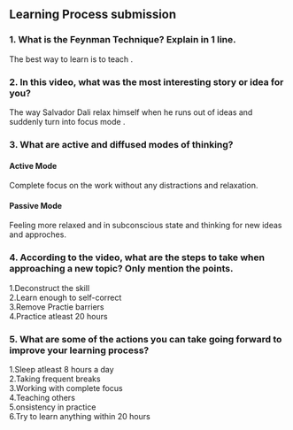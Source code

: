 ## Learning Process submission

### 1. What is the Feynman Technique? Explain in 1 line.

The best way to learn is to teach .

### 2. In this video, what was the most interesting story or idea for you?

The way Salvador Dali  relax himself when he runs out of ideas and suddenly turn into focus mode .

### 3. What are active and diffused modes of thinking?

#### Active Mode

Complete focus on the work without any distractions and relaxation.

#### Passive Mode

Feeling more relaxed and in subconscious state and thinking for new ideas and approches.

### 4. According to the video, what are the steps to take when approaching a new topic? Only mention the points.

 1.Deconstruct the skill  
 2.Learn enough to self-correct  
 3.Remove Practie barriers  
 4.Practice atleast 20 hours  

### 5. What are some of the actions you can take going forward to improve your learning process?

 1.Sleep atleast 8 hours a day  
 2.Taking frequent breaks  
 3.Working with complete focus  
 4.Teaching others  
 5.onsistency in practice  
 6.Try to learn anything within 20 hours  
